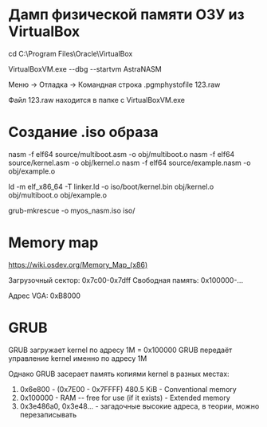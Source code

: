 # Дамп физической памяти ОЗУ из VirtualBox

cd C:\Program Files\Oracle\VirtualBox

VirtualBoxVM.exe --dbg --startvm AstraNASM

Меню -> Отладка -> Командная строка
.pgmphystofile 123.raw

Файл 123.raw находится в папке с VirtualBoxVM.exe


# Создание .iso образа

nasm -f elf64 source/multiboot.asm -o obj/multiboot.o
nasm -f elf64 source/kernel.asm -o obj/kernel.o
nasm -f elf64 source/example.nasm -o obj/example.o

ld -m elf_x86_64 -T linker.ld -o iso/boot/kernel.bin obj/kernel.o obj/multiboot.o obj/example.o

grub-mkrescue -o myos_nasm.iso iso/


# Memory map
https://wiki.osdev.org/Memory_Map_(x86)

Загрузочный сектор: 0x7c00-0x7dff
Свободная память: 0x100000-...

Адрес VGA: 0xB8000

# GRUB
GRUB загружает kernel по адресу 1M = 0x100000
GRUB передаёт управление kernel именно по адресу 1M

Однако GRUB засерает память копиями kernel в разных местах:
1. 0x6e800 - (0x7E00 - 0x7FFFF) 480.5 KiB - Conventional memory
2. 0x100000 - RAM -- free for use (if it exists) - Extended memory
3. 0x3e486a0, 0x3e48... - загадочные высокие адреса, в теории, можно перезаписывать